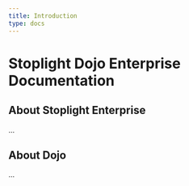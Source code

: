 ```yaml
---
title: Introduction
type: docs
---
```


# Stoplight Dojo Enterprise Documentation

## About Stoplight Enterprise

... 

## About Dojo

...